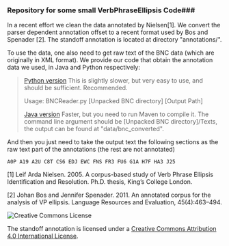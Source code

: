 ### Repository for some small VerbPhraseEllipsis Code###

In a recent effort we clean the data annotated by Nielsen[1]. We convert the parser dependent annotation offset to a recent format used by Bos and Spenader [2]. The standoff annotation is located at directory "annotations/".

To use the data, one also need to get raw text of the BNC data (which are originally in XML format). We provide our code that obtain the annotation data we used, in Java and Python respectively:

> [Python version](https://github.com/hunterhector/VerbPhraseEllipsis/blob/master/src/main/python/BNCReader.py)
> This is slightly slower, but very easy to use, and should be
> sufficient. Recommended.
> 
> Usage: BNCReader.py [Unpacked BNC directory] [Output Path]
> 
> [Java version](https://github.com/hunterhector/VerbPhraseEllipsis/blob/master/src/main/java/edu/cmu/cs/lti/neilson/annotation/BNCAsPlainText.java)
> Faster, but you need to run Maven to compile it. The command line
> argument should be [Unpacked BNC directory]/Texts, the output can be
> found at "data/bnc_converted".

And then you just need to take the output text the following sections as the raw text part of the annotations (the rest are not annotated)

    A0P A19 A2U C8T CS6 EDJ EWC FNS FR3 FU6 G1A H7F HA3 J25

[1] Leif Arda Nielsen. 2005. A corpus-based study of Verb Phrase Ellipsis Identification and Resolution. Ph.D. thesis, King’s College London.

[2] Johan Bos and Jennifer Spenader. 2011. An annotated corpus for the analysis of VP ellipsis. Language Resources and Evaluation, 45(4):463–494.


![Creative Commons License](https://i.creativecommons.org/l/by/4.0/88x31.png)

The standoff annotation is licensed under a [Creative Commons Attribution 4.0 International License](http://creativecommons.org/licenses/by/4.0/).


